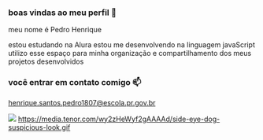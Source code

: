### boas vindas ao meu perfil 💙

meu nome é Pedro Henrique

estou estudando na Alura
estou me desenvolvendo na linguagem javaScript
utilizo esse espaço para minha organização e compartilhamento dos meus projetos desenvolvidos

### você entrar em contato comigo 📫

henrique.santos.pedro1807@escola.pr.gov.br



![](https://media.tenor.com/wy2zHeWyf2gAAAAd/side-eye-dog-suspicious-look.gif)
https://media.tenor.com/wy2zHeWyf2gAAAAd/side-eye-dog-suspicious-look.gif
